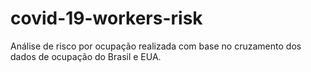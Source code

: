 # covid-19-workers-risk
Análise de risco por ocupação realizada com base no cruzamento dos dados de ocupação do Brasil e EUA.
